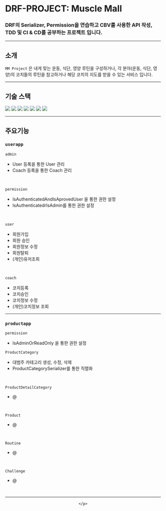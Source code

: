 # DRF-PROJECT: Muscle Mall
### DRF의 Serializer, Permission을 연습하고 CBV를 사용한 API 작성, TDD 및 CI & CD를 공부하는 프로젝트 입니다. 
<hr>

## 소개
`MM Project` 은 내게 맞는 운동, 식단, 영양 루틴을 구성하거나, 각 분야(운동, 식단, 영양)의 코치들의 루틴을 참고하거나 해당 코치의 지도를 받을 수 있는 서비스 입니다. 


<hr>

## 기술 스택
 <img src="https://img.shields.io/badge/python-3776AB?style=for-the-badge&logo=python&logoColor=yellow"> <img src="https://img.shields.io/badge/Django-092E20?style=for-the-badge&logo=django&logoColor=white">
<img src="https://img.shields.io/badge/Mysql-4479A1?style=for-the-badge&logo=mysql&logoColor=white">
 <img src="https://img.shields.io/badge/github-181717?style=for-the-badge&logo=github&logoColor=white">
  <img src="https://img.shields.io/badge/git-F05032?style=for-the-badge&logo=git&logoColor=white">
 <img src="https://img.shields.io/badge/postman-FF6C37?style=for-the-badge&logo=postman&logoColor=white">
  <img src="https://img.shields.io/badge/notion-000000?style=for-the-badge&logo=notion&logoColor=white">


<hr>

## 주요기능
### `userapp`
`admin`
- User 등록을 통한 User 관리
- Coach 등록을 통한 Coach 관리
<br>

`permission`
- IsAuthenticatedAndIsAprovedUser 을 통한 권한 설정
- IsAuthenticatedrIsAdmin를 통한 권한 설정
<br>

`user`
- 회원가입
- 회원 승인
- 회원정보 수정
- 회원탈퇴
- (개인)유저조회
<br>

`coach`
- 코치등록
- 코치승인
- 코치정보 수정
- (개인)코치정보 조회

<hr>

### `productapp`
`permission`
- IsAdminOrReadOnly 을 통한 권한 설정

`ProductCategory`
- 대범주 카테고리 생성, 수정, 삭제
- ProductCategorySerializer를 통한 직렬화 

<br>

`ProductDetailCategory`
- @
<br>

`Product`
- @
<br>

`Routine`
- @
<br>

`Challenge`
- @
<br>

<hr>

<div align=center>
    <p>

    </p>
</div>
